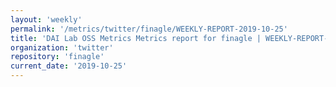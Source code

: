 ```yaml
---
layout: 'weekly'
permalink: '/metrics/twitter/finagle/WEEKLY-REPORT-2019-10-25'
title: 'DAI Lab OSS Metrics Metrics report for finagle | WEEKLY-REPORT-2019-10-25'
organization: 'twitter'
repository: 'finagle'
current_date: '2019-10-25'
---
```

